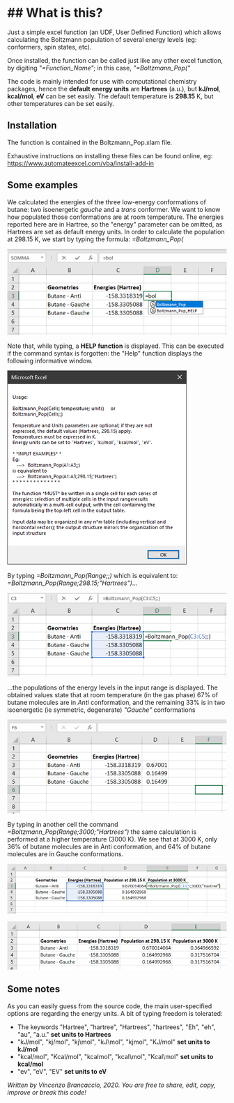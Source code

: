 # ## What is this?
Just a simple excel function (an UDF, User Defined Function) which allows calculating the Boltzmann population of several energy levels (eg: conformers, spin states, etc).

Once installed, the function can be called just like any other excel function, by digiting *"=Function_Name"*; in this case, *"=Boltzmann_Pop("*

The code is mainly intended for use with computational chemistry packages, hence the **default energy units** are **Hartrees** (a.u.), but **kJ/mol**, **kcal/mol**, **eV** can be set easily.
The default temperature is **298.15** K, but other temperatures can be set easily.

## Installation
The function is contained in the Boltzmann_Pop.xlam file.

Exhaustive instructions on installing these files can be found online, eg:
https://www.automateexcel.com/vba/install-add-in


## Some examples
We calculated the energies of the three low-energy conformations of butane: two isoenergetic *gauche* and a *trans* conformer.
We want to know how populated those conformations are at room temperature.
The energies reported here are in Hartree, so the "energy" parameter can be omitted, as Hartrees are set as default energy units.
In order to calculate the population at 298.15 K, we start by typing the formula:
*=Boltzmann_Pop(*

![](image/Im2.png)

Note that, while typing, a **HELP function** is displayed. This can be executed if the command syntax is forgotten: the "Help" function displays the following informative window.

![](image/Im5.png)

By typing
*=Boltzmann_Pop(Range;;)*
which is equivalent to:
*=Boltzmann_Pop(Range;298.15;"Hartrees")*...

![](image/Im3.png)

...the populations of the energy levels in the input range is displayed.
The obtained values state that at room temperature (in the gas phase) 67% of butane molecules are in *Anti* conformation, and the remaining 33% is in two isoenergetic (ie symmetric, degenerate) *"Gauche"* conformations

![](image/Im4.png)


By typing in another cell the command
*=Boltzmann_Pop(Range;3000;"Hartrees")*
the same calculation is performed at a higher temperature (3000 K).
We see that at 3000 K, only 36% of butane molecules are in Anti conformation, and 64% of butane molecules are in Gauche conformations.

![](image/Im6.png)

![](image/Im7.png)


## Some notes
As you can easily guess from the source code, the main user-specified options are regarding the energy units.
A bit of typing freedom is tolerated:
- The keywords  "Hartree", "hartree", "Hartrees", "hartrees", "Eh", "eh", "au", "a.u." **set units to Hartrees**
- "kJ/mol", "kj/mol", "kj\mol", "kJ\mol", "kjmol", "KJ/mol" **set units to kJ/mol** 
- "kcal/mol", "Kcal/mol", "kcalmol", "kcal\mol", "Kcal\mol" **set units to kcal/mol**
- "ev", "eV", "EV"  **set units to eV**



*Written by Vincenzo Brancaccio, 2020.
 You are free to share, edit, copy, improve or break this code!*
